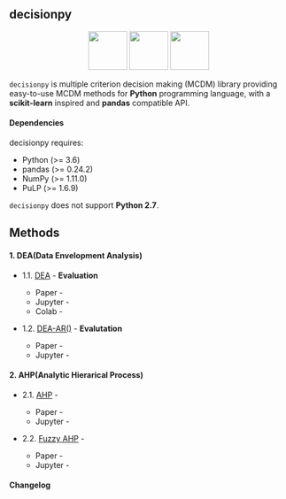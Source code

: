 ## decisionpy

<p align="center">
  <img height="70" src="https://upload.wikimedia.org/wikipedia/commons/thumb/e/ed/Pandas_logo.svg/600px-Pandas_logo.svg.png" />
  <img height="70" src="https://upload.wikimedia.org/wikipedia/commons/thumb/1/1a/NumPy_logo.svg/2880px-NumPy_logo.svg.png" />
  <img height="70" src="https://upload.wikimedia.org/wikipedia/en/a/a7/COIN_OR_LOGO.png" />
</p>

`decisionpy` is multiple criterion decision making (MCDM) library providing easy-to-use MCDM methods for **Python** programming language, with a **scikit-learn** inspired and **pandas** compatible API.

#### Dependencies

decisionpy requires:

* Python (>= 3.6)
* pandas (>= 0.24.2)
* NumPy (>= 1.11.0)
* PuLP (>= 1.6.9)

`decisionpy` does not support **Python 2.7**.

## Methods

#### 1. DEA(Data Envelopment Analysis)

- 1.1. [DEA]() - **Evaluation**
  - Paper -  []()
  - Jupyter - []()
  - Colab - []()

- 1.2. [DEA-AR()]() - **Evalutation**
  - Paper -  []()
  - Jupyter - []()

#### 2. AHP(Analytic Hierarical Process)

- 2.1. [AHP]() - 
  - Paper -  []()
  - Jupyter - []()

- 2.2. [Fuzzy AHP]() - 
  - Paper -  []()
  - Jupyter - []()

#### Changelog